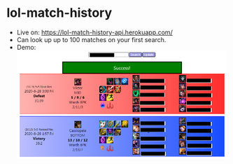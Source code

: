 # lol-match-history
- Live on: https://lol-match-history-api.herokuapp.com/
- Can look up up to 100 matches on your first search.
- Demo:
![Demo](https://github.com/danwsc09/lol-match-history/blob/master/assets/demo.png)
